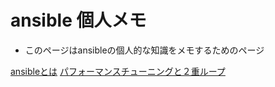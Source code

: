# ansible  個人メモ

- このページはansibleの個人的な知識をメモするためのページ

[ansibleとは](ansible_overview.md)
[パフォーマンスチューニングと２重ループ](performance_turning.md)
